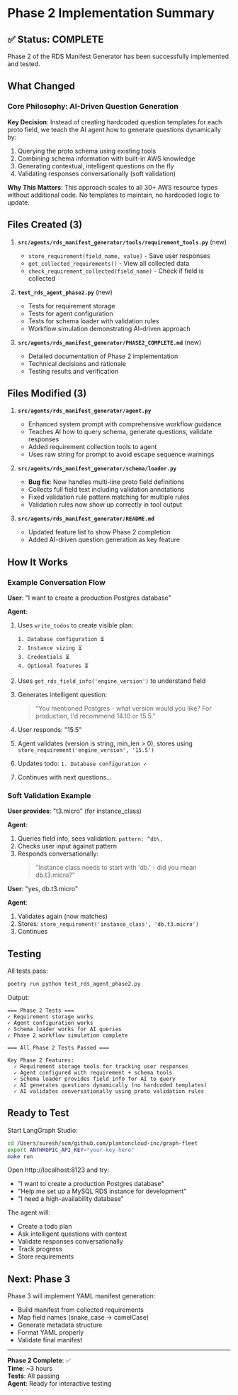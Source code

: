 # Phase 2 Implementation Summary

## ✅ Status: COMPLETE

Phase 2 of the RDS Manifest Generator has been successfully implemented and tested.

## What Changed

### Core Philosophy: AI-Driven Question Generation

**Key Decision**: Instead of creating hardcoded question templates for each proto field, we teach the AI agent how to generate questions dynamically by:

1. Querying the proto schema using existing tools
2. Combining schema information with built-in AWS knowledge
3. Generating contextual, intelligent questions on the fly
4. Validating responses conversationally (soft validation)

**Why This Matters**: This approach scales to all 30+ AWS resource types without additional code. No templates to maintain, no hardcoded logic to update.

## Files Created (3)

1. **`src/agents/rds_manifest_generator/tools/requirement_tools.py`** (new)
   - `store_requirement(field_name, value)` - Save user responses
   - `get_collected_requirements()` - View all collected data
   - `check_requirement_collected(field_name)` - Check if field is collected

2. **`test_rds_agent_phase2.py`** (new)
   - Tests for requirement storage
   - Tests for agent configuration
   - Tests for schema loader with validation rules
   - Workflow simulation demonstrating AI-driven approach

3. **`src/agents/rds_manifest_generator/PHASE2_COMPLETE.md`** (new)
   - Detailed documentation of Phase 2 implementation
   - Technical decisions and rationale
   - Testing results and verification

## Files Modified (3)

1. **`src/agents/rds_manifest_generator/agent.py`**
   - Enhanced system prompt with comprehensive workflow guidance
   - Teaches AI how to query schema, generate questions, validate responses
   - Added requirement collection tools to agent
   - Uses raw string for prompt to avoid escape sequence warnings

2. **`src/agents/rds_manifest_generator/schema/loader.py`**
   - **Bug fix**: Now handles multi-line proto field definitions
   - Collects full field text including validation annotations
   - Fixed validation rule pattern matching for multiple rules
   - Validation rules now show up correctly in tool output

3. **`src/agents/rds_manifest_generator/README.md`**
   - Updated feature list to show Phase 2 completion
   - Added AI-driven question generation as key feature

## How It Works

### Example Conversation Flow

**User**: "I want to create a production Postgres database"

**Agent**:
1. Uses `write_todos` to create visible plan:
   ```
   1. Database configuration ⏳
   2. Instance sizing ⏳
   3. Credentials ⏳
   4. Optional features ⏳
   ```

2. Uses `get_rds_field_info('engine_version')` to understand field

3. Generates intelligent question:
   > "You mentioned Postgres - what version would you like? For production, I'd recommend 14.10 or 15.5."

4. User responds: "15.5"

5. Agent validates (version is string, min_len > 0), stores using `store_requirement('engine_version', '15.5')`

6. Updates todo: `1. Database configuration ✓`

7. Continues with next questions...

### Soft Validation Example

**User provides**: "t3.micro" (for instance_class)

**Agent**:
1. Queries field info, sees validation: `pattern: ^db\.`
2. Checks user input against pattern
3. Responds conversationally:
   > "Instance class needs to start with 'db.' - did you mean db.t3.micro?"

**User**: "yes, db.t3.micro"

**Agent**:
1. Validates again (now matches)
2. Stores: `store_requirement('instance_class', 'db.t3.micro')`
3. Continues

## Testing

All tests pass:

```bash
poetry run python test_rds_agent_phase2.py
```

Output:
```
=== Phase 2 Tests ===
✓ Requirement storage works
✓ Agent configuration works
✓ Schema loader works for AI queries
✓ Phase 2 workflow simulation complete

=== All Phase 2 Tests Passed ===

Key Phase 2 Features:
  ✓ Requirement storage tools for tracking user responses
  ✓ Agent configured with requirement + schema tools
  ✓ Schema loader provides field info for AI to query
  ✓ AI generates questions dynamically (no hardcoded templates)
  ✓ AI validates conversationally using proto validation rules
```

## Ready to Test

Start LangGraph Studio:

```bash
cd /Users/suresh/scm/github.com/plantoncloud-inc/graph-fleet
export ANTHROPIC_API_KEY="your-key-here"
make run
```

Open http://localhost:8123 and try:
- "I want to create a production Postgres database"
- "Help me set up a MySQL RDS instance for development"
- "I need a high-availability database"

The agent will:
- Create a todo plan
- Ask intelligent questions with context
- Validate responses conversationally
- Track progress
- Store requirements

## Next: Phase 3

Phase 3 will implement YAML manifest generation:
- Build manifest from collected requirements
- Map field names (snake_case → camelCase)
- Generate metadata structure
- Format YAML properly
- Validate final manifest

---

**Phase 2 Complete**: ✅  
**Time**: ~3 hours  
**Tests**: All passing  
**Agent**: Ready for interactive testing

